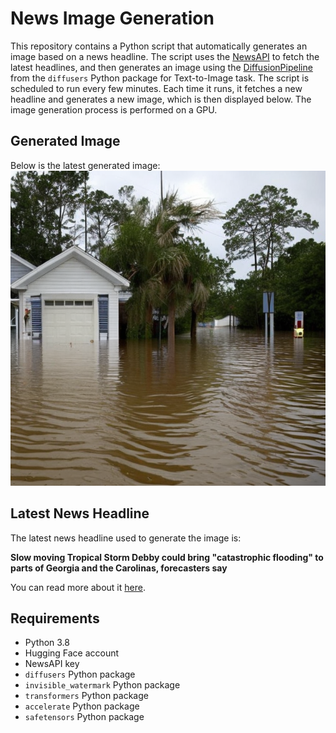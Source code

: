 # News Image Generation
This repository contains a Python script that automatically generates an image based on a news headline. The script uses the [NewsAPI](https://newsapi.org/) to fetch the latest headlines, and then generates an image using the [DiffusionPipeline](https://github.com/huggingface/diffusers) from the `diffusers` Python package for Text-to-Image task.
The script is scheduled to run every few minutes. Each time it runs, it fetches a new headline and generates a new image, which is then displayed below. The image generation process is performed on a GPU.

## Generated Image
Below is the latest generated image:
![Generated Image](image.png)

## Latest News Headline
The latest news headline used to generate the image is:

**Slow moving Tropical Storm Debby could bring "catastrophic flooding" to parts of Georgia and the Carolinas, forecasters say**

You can read more about it [here](https://news.google.com/rss/articles/CBMingFBVV95cUxPdGwtcno5bmJSZW9lbWxFem05cV81cXpMV2I3aUtLd2JOSTA0d3l5V3FlLVc5Z3FieGVJV0FWaUVOYmV6TFRGOWIyalpSTWJvSUo0bVh4UGFiSmd4Sl9qWHVFT1NGd2d2MzZBNEVfR24tQno1UmVodjY3TUtBM3drS2pGU1Iwc2hSNk9ldjlOX1Z6X1JMczhjSUlCeml3d9IBowFBVV95cUxPSlZ2NVFuUmgwcE5XVWpUVWFKQmU1TmNmWjhvTXRjc2N1X0twMGZrbzhUb2RxN1AtRjlzdnBDaV9CVzlZNVhHeDkzY29uLTV6bU51cmcwOUNGS0FsSnJsekwzSWQzR1l3MmdjMXN3d2FrYTVqWFpQZl9maGNmc2twcHhwbWpDWUprNEFjaFNxZURGeWRHVWpyYUtoYnpKTW1SU05F?oc=5).

## Requirements
- Python 3.8
- Hugging Face account
- NewsAPI key
- `diffusers` Python package
- `invisible_watermark` Python package
- `transformers` Python package
- `accelerate` Python package
- `safetensors` Python package
